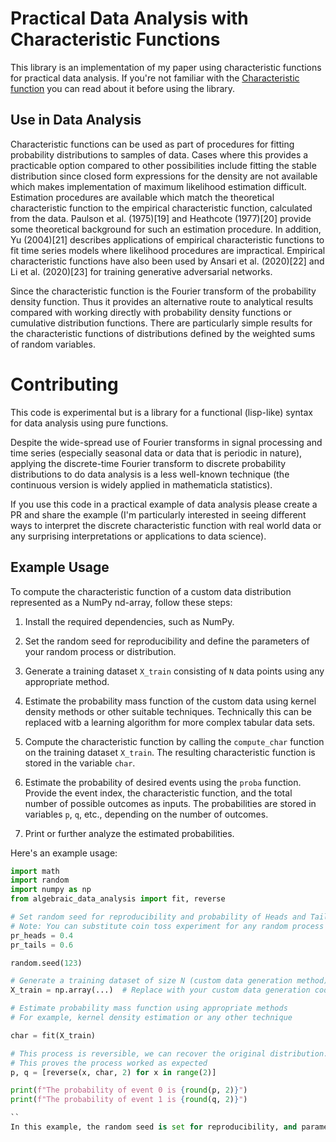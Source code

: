 # Practical Data Analysis with Characteristic Functions

This library is an implementation of my paper using characteristic functions for practical data analysis. If you're not familiar with the [Characteristic function](https://en.wikipedia.org/wiki/Characteristic_function_(probability_theory)) you can read about it before using the library.

## Use in Data Analysis 

Characteristic functions can be used as part of procedures for fitting probability distributions to samples of data. Cases where this provides a practicable option compared to other possibilities include fitting the stable distribution since closed form expressions for the density are not available which makes implementation of maximum likelihood estimation difficult. Estimation procedures are available which match the theoretical characteristic function to the empirical characteristic function, calculated from the data. Paulson et al. (1975)[19] and Heathcote (1977)[20] provide some theoretical background for such an estimation procedure. In addition, Yu (2004)[21] describes applications of empirical characteristic functions to fit time series models where likelihood procedures are impractical. Empirical characteristic functions have also been used by Ansari et al. (2020)[22] and Li et al. (2020)[23] for training generative adversarial networks.

Since the characteristic function is the Fourier transform of the probability density function. Thus it provides an alternative route to analytical results compared with working directly with probability density functions or cumulative distribution functions. There are particularly simple results for the characteristic functions of distributions defined by the weighted sums of random variables. 

# Contributing

This code is experimental but is a library for a functional (lisp-like) syntax for data analysis using pure functions. 

Despite the wide-spread use of Fourier transforms in signal processing and time series (especially seasonal data or data that is periodic in nature), applying the discrete-time Fourier transform to discrete probability distributions to do data analysis is a less well-known technique (the continuous version is widely applied in mathematicla statistics).

If you use this code in a practical example of data analysis please create a PR and share the example (I'm particularly interested in seeing different ways to interpret the discrete characteristic function with real world data or any surprising interpretations or applications to data science).

## Example Usage

To compute the characteristic function of a custom data distribution represented as a NumPy nd-array, follow these steps:

1. Install the required dependencies, such as NumPy.

2. Set the random seed for reproducibility and define the parameters of your random process or distribution.

3. Generate a training dataset `X_train` consisting of `N` data points using any appropriate method.

4. Estimate the probability mass function of the custom data using kernel density methods or other suitable techniques. Technically this can be replaced witb a learning algorithm for more complex tabular data sets.

5. Compute the characteristic function by calling the `compute_char` function on the training dataset `X_train`. The resulting characteristic function is stored in the variable `char`.

6. Estimate the probability of desired events using the `proba` function. Provide the event index, the characteristic function, and the total number of possible outcomes as inputs. The probabilities are stored in variables `p`, `q`, etc., depending on the number of outcomes.

7. Print or further analyze the estimated probabilities.

Here's an example usage:

```python
import math
import random
import numpy as np
from algebraic_data_analysis import fit, reverse

# Set random seed for reproducibility and probability of Heads and Tails for a coin toss experiment.
# Note: You can substitute coin toss experiment for any random process with parameters of your choice.
pr_heads = 0.4
pr_tails = 0.6

random.seed(123)

# Generate a training dataset of size N (custom data generation method). This can be any tensor.
X_train = np.array(...)  # Replace with your custom data generation code

# Estimate probability mass function using appropriate methods
# For example, kernel density estimation or any other technique

char = fit(X_train)

# This process is reversible, we can recover the original distribution. Reverse the process with the inverse transform.
# This proves the process worked as expected 
p, q = [reverse(x, char, 2) for x in range(2)]

print(f"The probability of event 0 is {round(p, 2)}")
print(f"The probability of event 1 is {round(q, 2)}")

``
In this example, the random seed is set for reproducibility, and parameters of a random process are defined (in this case coin toss experiment), and training data size (N) are defined. A training dataset X_train is generated using an appropriate method for custom data generation. The probability mass function of the data is estimated using methods such as kernel density estimation. The compute_char function is then used to compute the characteristic function of the discrete distribution based on the training dataset. The proba function is employed to estimate the probabilities of specific events, by passing the event index, the computed characteristic function, and the total number of possible outcomes. The estimated probabilities are printed or further analyzed as needed.
